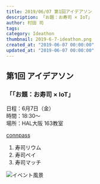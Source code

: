 ```yaml
---
title: 2019/06/07 第1回アイデアソン
description: 「お題：お寿司 × IoT」 
author: 村田 司
tags: 
category: Ideathon
thumbnail: 2019-6-7-ideathon.png
created_at: "2019-06-07 00:00:00"
updated_at: "2019-06-07 00:00:00"
---
```


## 第1回 アイデアソン

### 「「お題：お寿司 × IoT」 

日程：6月7日（金）  
時間：18:30～  
場所：HAL大阪 163教室  

[connpass](https://haltechclub.connpass.com/event/134066/)  

1. 寿司リウム
2. 寿司ペイ
3. 寿司マッチ

![イベント風景](2019-6-7-ideathon.png)  
